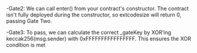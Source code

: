 -Gate2: We can call enter() from your contract's constructor. The contract isn't fully deployed during the constructor, so extcodesize will return 0, passing Gate Two.

-Gate3: To pass, we can calculate the correct _gateKey by XOR’ing keccak256(msg.sender) with 0xFFFFFFFFFFFFFFFF. This ensures the XOR condition is met 
